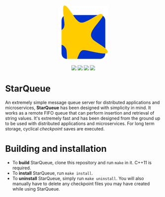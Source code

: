 <p align="center">
  <img src="https://github.com/Lartu/starqueue/blob/main/starqueue.png">
  <br><br>
  <img src="https://img.shields.io/badge/dev._version-v1.0.0-blue.svg">
  <img src="https://img.shields.io/badge/license-BSD_2.0-purple">
  <img src="https://img.shields.io/badge/starfish-many-yellow">
  <img src="https://img.shields.io/badge/prod._ready-almost_there-orange">
</p>

# StarQueue
An extremely simple message queue server for distributed applications and microservices, **StarQueue** has been designed with simplicity in mind. It works as a remote FIFO queue that can perform insertion and retrieval of string values. It's extremely fast and has been designed from the ground up to be used with distributed applications and microservices. For long term storage, cyclical *checkpoint* saves are executed.

# Building and installation
* To **build** StarQueue, clone this repository and run `make` in it. C++11 is required.
* To **install** StarQueue, run `make install`.
* To **uninstall** StarQueue, simply run `make uninstall`. You will also manually have to delete any checkpoint files you may have created while using StarQueue.

